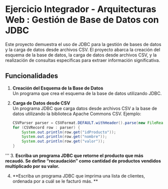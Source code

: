 # Ejercicio Integrador - Arquitecturas Web : Gestión de Base de Datos con JDBC

Este proyecto demuestra el uso de JDBC para la gestión de bases de datos y la carga de datos desde archivos CSV. El proyecto abarca la creación del esquema de la base de datos, la carga de datos desde archivos CSV, y la realización de consultas específicas para extraer información significativa.

## Funcionalidades

1. **Creación del Esquema de la Base de Datos**  
   Un programa que crea el esquema de la base de datos utilizando JDBC.

2. **Carga de Datos desde CSV**  
   Un programa JDBC que carga datos desde archivos CSV a la base de datos utilizando la biblioteca Apache Commons CSV. Ejemplo:
   ```java
   CSVParser parser = CSVFormat.DEFAULT.withHeader().parse(new FileReader("productos.csv"));
   for (CSVRecord row : parser) {
       System.out.println(row.get("idProducto"));
       System.out.println(row.get("nombre"));
       System.out.println(row.get("valor"));
   }

'''
3. **Escriba un programa JDBC que retorne el producto que más recaudó. Se define “recaudación” como cantidad de productos vendidos multiplicado por su valor.**

4. **Escriba un programa JDBC que imprima una lista de clientes, ordenada por a cuál se le facturó más. **
